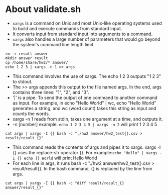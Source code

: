 # About validate.sh

- `xargs` is a command on Unix and most Unix-like operating systems used to build and execute commands from standard input.
- It converts input from standard input into arguments to a command.
- `xargs` also handles a large number of parameters that would go beyond the system's command line length limit.

`rm -r result answer`  
`mkdir answer result`  
`cp /home/share/hw2/* answer/`  
`echo 1 2 3 | xargs -n 1 >> args`  
- This command involves the use of xargs. The echo 1 2 3 outputs "1 2 3" to stdout.
- The >> args appends this output to the file named args. In the end, args contains 
three lines: "1", "2", and "3".
- '|' is a pipe. To send the output of one command to another command as input.
   For example, in echo "Hello World" | wc, echo "Hello World" generates a string, and wc (word count) takes this string as input and counts the words.
- xargs -n 1 reads from stdin, takes one argument at a time, and outputs it. 
- -n [number] example. `echo 1 2 3 4 5 | xargs -n 2` will print
  1 2
  3 4
  5

`cat args | xargs -I {} bash -c "./hw2 answer/hw2_test{}.csv > result/result_{}"`
- This command reads the contents of args and pipes it to xargs. xargs -I {} uses the    replace-str operator {}.
 For example:`echo "Hello" | xargs -I {} echo {} World` will print Hello World
- For each line in args, it runs bash -c "./hw2 answer/hw2_test{}.csv > result/result{}. In the bash command, {} is replaced by the line from args.

`cat args | xargs -I {} bash -c "diff result/result_{} answer/result_{}"`

